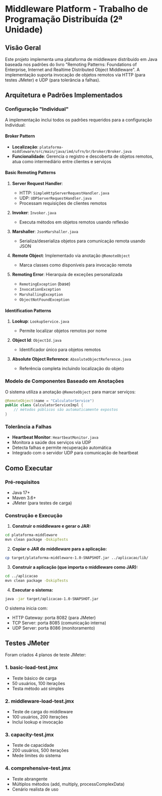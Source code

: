 # Middleware Platform - Trabalho de Programação Distribuída (2ª Unidade)

## Visão Geral

Este projeto implementa uma plataforma de middleware distribuído em Java baseada nos padrões do livro "Remoting Patterns: Foundations of Enterprise, Internet and Realtime Distributed Object Middleware". A implementação suporta invocação de objetos remotos via HTTP (para testes JMeter) e UDP (para tolerância a falhas).

## Arquitetura e Padrões Implementados

### Configuração "Individual"
A implementação inclui todos os padrões requeridos para a configuração Individual:

#### Broker Pattern
- **Localização**: `plataforma-middleware/src/main/java/imd/ufrn/br/broker/Broker.java`
- **Funcionalidade**: Gerencia o registro e descoberta de objetos remotos, atua como intermediário entre clientes e serviços

#### Basic Remoting Patterns
1. **Server Request Handler**: 
   - HTTP: `SimpleHttpServerRequestHandler.java`
   - UDP: `UDPServerRequestHandler.java`
   - Processam requisições de clientes remotos

2. **Invoker**: `Invoker.java`
   - Executa métodos em objetos remotos usando reflexão

3. **Marshaller**: `JsonMarshaller.java`
   - Serializa/deserializa objetos para comunicação remota usando JSON

4. **Remote Object**: Implementado via anotação `@RemoteObject`
   - Marca classes como disponíveis para invocação remota

5. **Remoting Error**: Hierarquia de exceções personalizada
   - `RemotingException` (base)
   - `InvocationException`
   - `MarshallingException`
   - `ObjectNotFoundException`

#### Identification Patterns
1. **Lookup**: `LookupService.java`
   - Permite localizar objetos remotos por nome

2. **Object Id**: `ObjectId.java`
   - Identificador único para objetos remotos

3. **Absolute Object Reference**: `AbsoluteObjectReference.java`
   - Referência completa incluindo localização do objeto

### Modelo de Componentes Baseado em Anotações

O sistema utiliza a anotação `@RemoteObject` para marcar serviços:

```java
@RemoteObject(name = "CalculatorService")
public class CalculatorServiceImpl {
    // métodos públicos são automaticamente expostos
}
```

### Tolerância a Falhas

- **Heartbeat Monitor**: `HeartbeatMonitor.java`
- Monitora a saúde dos serviços via UDP
- Detecta falhas e permite recuperação automática
- Integrado com o servidor UDP para comunicação de heartbeat


## Como Executar

### Pré-requisitos
- Java 17+
- Maven 3.6+
- JMeter (para testes de carga)

### Construção e Execução

1. **Construir o middleware e gerar o JAR:**
```bash
cd plataforma-middleware
mvn clean package -DskipTests
```

2. **Copiar o JAR do middleware para a aplicação:**
```bash
cp target/plataforma-middleware-1.0-SNAPSHOT.jar ../aplicacao/lib/
```

3. **Construir a aplicação (que importa o middleware como JAR):**
```bash
cd ../aplicacao
mvn clean package -DskipTests
```

4. **Executar o sistema:**
```bash
java -jar target/aplicacao-1.0-SNAPSHOT.jar
```

O sistema inicia com:
- HTTP Gateway: porta 8082 (para JMeter)
- TCP Server: porta 8085 (comunicação interna)
- UDP Server: porta 8086 (monitoramento)

## Testes JMeter

Foram criados 4 planos de teste JMeter:

### 1. basic-load-test.jmx
- Teste básico de carga
- 50 usuários, 100 iterações
- Testa método `add` simples

### 2. middleware-load-test.jmx
- Teste de carga do middleware
- 100 usuários, 200 iterações
- Inclui lookup e invocação

### 3. capacity-test.jmx
- Teste de capacidade
- 200 usuários, 500 iterações
- Mede limites do sistema

### 4. comprehensive-test.jmx
- Teste abrangente
- Múltiplos métodos (add, multiply, processComplexData)
- Cenário realista de uso
